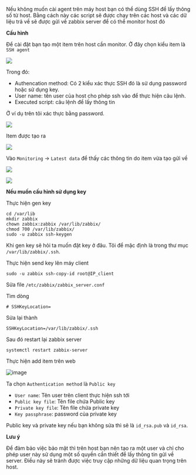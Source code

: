Nếu không muốn cài agent trên máy host bạn có thể dùng SSH để lấy thông số từ host. Bằng cách này các script sẽ được chạy trên các host và các dữ liệu trả về sẽ được gửi về zabbix server để có thể monitor host đó

**Cấu hình**

Để cài đặt bạn tạo một item trên host cần monitor. Ở đây chọn kiểu item là `SSH agent`

![](https://raw.githubusercontent.com/niemdinhtrong/thuctapsinh/master/NiemDT/Ghichep-zabbix/images/item-ssh/1.png)

Trong đó:
 * Authencation method: Có 2 kiểu xác thực SSH đó là sử dụng password hoặc sử dụng key.
 * User name: tên user của host cho phép ssh vào để thực hiện câu lệnh.
 * Executed script: câu lệnh để lấy thông tin

Ở ví dụ trên tôi xác thực bằng password. 

![](https://raw.githubusercontent.com/niemdinhtrong/thuctapsinh/master/NiemDT/Ghichep-zabbix/images/item-ssh/3.png)

Item được tạo ra

![](https://raw.githubusercontent.com/niemdinhtrong/thuctapsinh/master/NiemDT/Ghichep-zabbix/images/item-ssh/4.png)

Vào `Monitoring` -> `Latest data` để thấy các thông tin do item vừa tạo gửi về

![](https://raw.githubusercontent.com/niemdinhtrong/thuctapsinh/master/NiemDT/Ghichep-zabbix/images/item-ssh/5.png)

![](https://raw.githubusercontent.com/niemdinhtrong/thuctapsinh/master/NiemDT/Ghichep-zabbix/images/item-ssh/6.png)

**Nếu muốn cấu hình sử dụng key**

Thực hiện gen key

```
cd /var/lib
mkdir zabbix
chown zabbix:zabbix /var/lib/zabbix/
chmod 700 /var/lib/zabbix/
sudo -u zabbix ssh-keygen
```

Khi gen key sẽ hỏi ta muốn đặt key ở đâu. Tôi để mặc định là trong thư mục `/var/lib/zabbix/.ssh`.

Thực hiện send key lên máy client

```
sudo -u zabbix ssh-copy-id root@IP_client
```

Sửa file `/etc/zabbix/zabbix_server.conf`

Tìm dòng 

```
# SSHKeyLocation=
```

Sửa lại thành

```
SSHKeyLocation=/var/lib/zabbix/.ssh
```

Sau đó restart lại zabbix server

```
systemctl restart zabbix-server
```

Thực hiện add item trên web

![image](https://github.com/niemdinhtrong/thuctapsinh/blob/master/NiemDT/Ghichep-zabbix/images/item-ssh/7.png)

Ta chọn `Authentication method` là `Public key`

* `User name`: Tên user trên client thực hiện ssh tới
* `Public key file`: Tên file chứa Public key 
* `Private key file`: Tên file chứa private key 
* `Key passphrase`: password của private key

Public key và private key nếu bạn không sửa thì sẽ là `id_rsa.pub` và `id_rsa`.

**Lưu ý**

Để đảm bảo việc bảo mật thì trên host bạn nên tạo ra một user và chỉ cho phép user này sử dụng một số quyền cần thiết để lấy thông tin gửi về server. Điều này sẽ tránh được việc truy cập những dữ liệu quan trọng trên host.